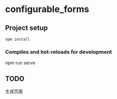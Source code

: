 # configurable_forms

## Project setup
```
npm install
```

### Compiles and hot-reloads for development

npm run serve
## TODO

生成页面